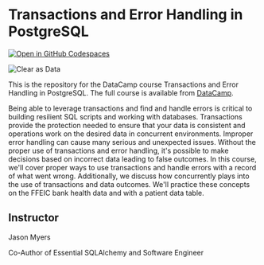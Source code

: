 # Transactions and Error Handling in PostgreSQL

[![Open in GitHub Codespaces](https://github.com/codespaces/badge.svg)](https://codespaces.new/datttrian/transactions-and-error-handling-in-postgresql)

![Clear as Data](http://drive.google.com/uc?export=view&id=1PJVtMhPE_h3g2c9wXm9tf6_pIhvMyDRI)

This is the repository for the DataCamp course Transactions and Error Handling in PostgreSQL. The full course is available from [DataCamp](https://www.datacamp.com/courses/transactions-and-error-handling-in-postgresql).

Being able to leverage transactions and find and handle errors is critical to building resilient SQL scripts and working with databases. Transactions provide the protection needed to ensure that your data is consistent and operations work on the desired data in concurrent environments. Improper error handling can cause many serious and unexpected issues. Without the proper use of transactions and error handling, it's possible to make decisions based on incorrect data leading to false outcomes. In this course, we'll cover proper ways to use transactions and handle errors with a record of what went wrong. Additionally, we discuss how concurrently plays into the use of transactions and data outcomes. We'll practice these concepts on the FFEIC bank health data and with a patient data table.

## Instructor

Jason Myers

Co-Author of Essential SQLAlchemy and Software Engineer
